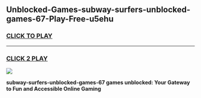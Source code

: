 
## Unblocked-Games-subway-surfers-unblocked-games-67-Play-Free-u5ehu
<h3>
<a href="https://premium76.site?title=subway-surfers-unblocked-games-67&ref=22A">CLICK TO PLAY</a></h3>
<hr>

<h3>
<a href="https://premium76.site?title=subway-surfers-unblocked-games-67&ref=22A">CLICK 2 PLAY</a>
  
</h3>

<a href="https://premium76.site?title=subway-surfers-unblocked-games-67&ref=22A"><img src="https://clearcache.store/games.png"></a>


**subway-surfers-unblocked-games-67 games unblocked: Your Gateway to Fun and Accessible Online Gaming**
